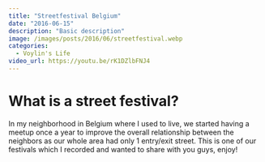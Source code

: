 ```yaml
---
title: "Streetfestival Belgium"
date: "2016-06-15"
description: "Basic description"
image: /images/posts/2016/06/streetfestival.webp
categories:
  - Voylin's Life
video_url: https://youtu.be/rK1DZlbFNJ4
---
```


# What is a street festival?

In my neighborhood in Belgium where I used to live, we started having a meetup once a year to improve the overall relationship between the neighbors as our whole area had only 1 entry/exit street. This is one of our festivals which I recorded and wanted to share with you guys, enjoy!